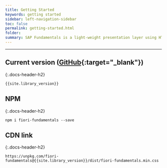 ```yaml
---
title: Getting Started
keywords: getting started
sidebar: left-navigation-sidebar
toc: false
permalink: getting-started.html
folder:
summary: SAP Fundamentals is a light-weight presentation layer using HTML and CSS with the following implementations under active development:<a href="https://sap.github.io/fundamental-ngx/" target="_blank">Angular</a>, <a href="https://sap.github.io/fundamental-react/" target="_blank">React</a>, and <a href="https://sap.github.io/fundamental-vue/" target="_blank">Vue</a>. With Fundamentals’ library of stylesheets and HTML tags, developers can build consistent SAP apps in any web-based technology.
---
```


 
 
<hr>

## Current version ([GitHub](https://github.com/SAP/fundamental/releases){:target="_blank"})
{:.docs-header-h2}

````
{{site.library_version}}
````

## NPM
{:.docs-header-h2}

````
npm i fiori-fundamentals --save
````

## CDN link
{:.docs-header-h2}

```
https://unpkg.com/fiori-fundamentals@{{site.library_version}}/dist/fiori-fundamentals.min.css
```